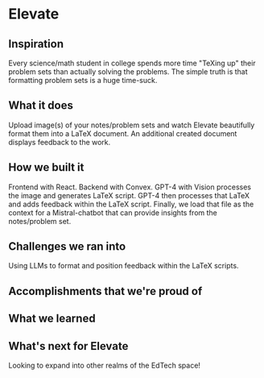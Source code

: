 # Elevate

## Inspiration
Every science/math student in college spends more time "TeXing up" their problem sets than actually solving the problems. The simple truth is that formatting problem sets is a huge time-suck.

## What it does
Upload image(s) of your notes/problem sets and watch Elevate beautifully format them into a LaTeX document. An additional created document displays feedback to the work.

## How we built it
Frontend with React. Backend with Convex. 
GPT-4 with Vision processes the image and generates LaTeX script. GPT-4 then processes that LaTeX and adds feedback within the LaTeX script. Finally, we load that file as the context for a Mistral-chatbot that can provide insights from the notes/problem set. 

## Challenges we ran into
Using LLMs to format and position feedback within the LaTeX scripts. 

## Accomplishments that we're proud of

## What we learned


## What's next for Elevate
Looking to expand into other realms of the EdTech space!